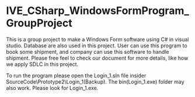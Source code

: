 # IVE_CSharp_WindowsFormProgram_GroupProject
This is a group project to make a Windows Form software using C# in visual studio. Database are also used in this project.
User can use this program to book some shipment, and company can use this software to handle shipment.
Please free feel to check our document for more details, like how we apply SDLC in this project.

To run the program please open the Login_1.sln file insider SourceCode\Prototype2\Login_1(Backup).
The bin(Login_1.exe) folder may also work. Please look for Login_1.exe.
